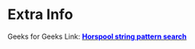 # Extra Info
Geeks for Geeks Link: <a href="https://www.geeksforgeeks.org/boyer-moore-algorithm-for-pattern-searching/" target="_blank"><span style="color:blue">**Horspool string pattern search**</span></a>
